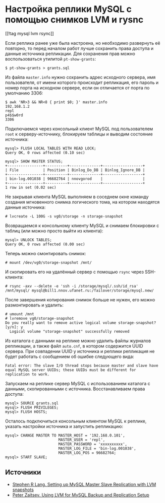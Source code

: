 Настройка реплики MySQL с помощью снимков LVM и rysnc
=====================================================

[[!tag mysql lvm rsync]]

Если реплика ранее уже была настроена, но необходимо развернуть её повторно, то перед началом работ лучше сохранить права доступа и данные источника репликации. Для сохранения прав можно воспользоваться утилитой `pt-show-grants`:

    $ pt-show-grants > grants.sql

Из файла `master.info` нужно сохранить адрес исходного сервера, имя пользователя, от имени которого происходит репликация, его пароль и номер порта на исходном сервере, если он отличается от порта по умолчанию 3306:

    $ awk 'NR>3 && NR<8 { print $0; }' master.info
    192.168.1.2
    repl
    p4$$w0rd
    3306

Подключаемся через консольный клиент MySQL под пользователем `root` к серверу-источнику, блокируем таблицы и выводим состояние источника:

    mysql> FLUSH LOCAL TABLES WITH READ LOCK;
    Query OK, 0 rows affected (0.10 sec)
    
    mysql> SHOW MASTER STATUS;
    +----------------+----------+--------------+------------------+
    | File           | Position | Binlog_Do_DB | Binlog_Ignore_DB |
    +----------------+----------+--------------+------------------+
    | bin-log.001038 | 96682764 | nnovgorod    |                  |
    +----------------+----------+--------------+------------------+
    1 row in set (0.02 sec)

Не закрывая клиента MySQL выполняем в соседнем окне команду создания мгновенного снимка логического тома, на котором находятся данные источника:

    # lvcreate -L 100G -s vg0/storage -n storage-snapshot

Возвращаемся к консольному клиенту MySQL и снимаем блокировки с таблиц (или можно просто выйти из клиента):

    mysql> UNLOCK TABLES;
    Query OK, 0 rows affected (0.00 sec)

Теперь можно смонтировать снимок:

    # mount /dev/vg0/storage-snapshot /mnt/

И скопировать его на удалённый сервер с помощью `rsync` через SSH-клиента:

    # rsync -axv --delete -e 'ssh -i /storage/mysql/.ssh/id_rsa' /mnt/mysql/ mysql@bill1.nnov.ufanet.ru:/failover/storage/mysql.new/

После завершения копирования снимок больше не нужен, его можно размонтировать и удалить:

    # umount /mnt
    # lvremove vg0/storage-snapshot
    Do you really want to remove active logical volume storage-snapshot? [y/n]: y
      Logical volume "storage-snapshot" successfully removed

Из каталога с данными на реплике можно удалить файлы журналов репликации, а также файл `auto.cnf`, в котором содержится UUID сервера. При совпадении UUID у источника и реплики репликация не будет работать с сообщением об ошибке следующего вида:

    Fatal error: The slave I/O thread stops because master and slave have equal MySQL server UUIDs; these UUIDs must be different for replication to work.

Запускаем на реплике сервер MySQL с использованием каталога с данными, скопированными с источника. Восстанавливаем права доступа:

    mysql> SOURCE grants.sql
    mysql> FLUSH PRIVILEGES;
    mysql> FLUSH HOSTS;

Осталось подключиться консольным клиентом MySQL к реплике, указать настройки источника и запустить репликацию:

    mysql> CHANGE MASTER TO MASTER_HOST = '192.168.0.101',
                            MASTER_USER = 'repl',
                            MASTER_PASSWORD = 'xxxxxxxxxx',
                            MASTER_LOG_FILE = 'bin-log.001038',
                            MASTER_LOG_POS = 96682764;
    mysql> START SLAVE;

Источники
---------

* [Stephen R Lang. Setting up MySQL Master Slave Replication with LVM snapshots](https://www.stephenrlang.com/2016/08/setting-up-mysql-master-slave-replication-with-lvm-snapshot/)
* [Peter Zaitsev. Using LVM for MySQL Backup and Replication Setup](https://www.percona.com/blog/2006/08/21/using-lvm-for-mysql-backup-and-replication-setup/)

